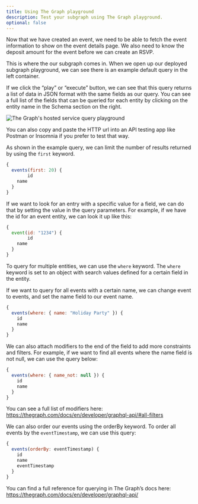 ```yaml
---
title: Using The Graph playground
description: Test your subgraph using The Graph playground.
optional: false
---
```


Now that we have created an event, we need to be able to fetch the event information to show on the event details page. We also need to know the deposit amount for the event before we can create an RSVP.

This is where the our subgraph comes in. When we open up our deployed subgraph playground, we can see there is an example default query in the left container.

If we click the “play” or “execute” button, we can see that this query returns a list of data in JSON format with the same fields as our query. You can see a full list of the fields that can be queried for each entity by clicking on the entity name in the Schema section on the right.

![The Graph's hosted service query playground](https://i.imgur.com/eYDRuF9.png)

You can also copy and paste the HTTP url into an API testing app like Postman or Insomnia if you prefer to test that way.

As shown in the example query, we can limit the number of results returned by using the `first` keyword.

```javascript
{
  events(first: 20) {
        id
  	name
  }
}
```

If we want to look for an entry with a specific value for a field, we can do that by setting the value in the query parameters. For example, if we have the id for an event entity, we can look it up like this:

```javascript
{
  event(id: "1234") {
        id
  	name
  }
}
```

To query for multiple entities, we can use the `where` keyword. The `where` keyword is set to an object with search values defined for a certain field in the entity.

If we want to query for all events with a certain name, we can change event to events, and set the name field to our event name.

```javascript
{
  events(where: { name: "Holiday Party" }) {
    id
    name
  }
}
```

We can also attach modifiers to the end of the field to add more constraints and filters. For example, if we want to find all events where the name field is not null, we can use the query below:

```javascript
{
  events(where: { name_not: null }) {
    id
    name
  }
}
```

You can see a full list of modifiers here: https://thegraph.com/docs/en/developer/graphql-api/#all-filters

We can also order our events using the orderBy keyword. To order all events by the `eventTimestamp`, we can use this query:

```javascript
{
  events(orderBy: eventTimestamp) {
    id
    name
    eventTimestamp
  }
}
```

You can find a full reference for querying in The Graph’s docs here: https://thegraph.com/docs/en/developer/graphql-api/
